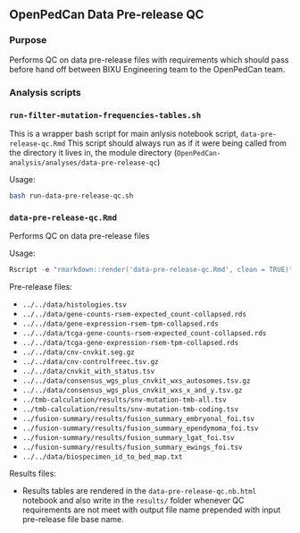 ## OpenPedCan Data Pre-release QC

### Purpose
Performs QC on data pre-release files with requirements which should pass before hand off between BIXU Engineering team to the OpenPedCan team.


### Analysis scripts

### `run-filter-mutation-frequencies-tables.sh`
This is a wrapper bash script for main anlysis notebook script, `data-pre-release-qc.Rmd`  This script should always run as if it were being called from the directory it lives in, the module directory (`OpenPedCan-analysis/analyses/data-pre-release-qc`)


Usage:
```bash
bash run-data-pre-release-qc.sh

```

### `data-pre-release-qc.Rmd`
Performs QC on data pre-release files 

Usage:
```r
Rscript -e "rmarkdown::render('data-pre-release-qc.Rmd', clean = TRUE)"
```

Pre-release files:
- `../../data/histologies.tsv`
- `../../data/gene-counts-rsem-expected_count-collapsed.rds`
- `../../data/gene-expression-rsem-tpm-collapsed.rds`
- `../../data/tcga-gene-counts-rsem-expected_count-collapsed.rds`
- `../../data/tcga-gene-expression-rsem-tpm-collapsed.rds`
- `../../data/cnv-cnvkit.seg.gz`
- `../../data/cnv-controlfreec.tsv.gz`
- `../../data/cnvkit_with_status.tsv`
- `../../data/consensus_wgs_plus_cnvkit_wxs_autosomes.tsv.gz`
- `../../data/consensus_wgs_plus_cnvkit_wxs_x_and_y.tsv.gz`
- `../tmb-calculation/results/snv-mutation-tmb-all.tsv`
- `../tmb-calculation/results/snv-mutation-tmb-coding.tsv`
- `../fusion-summary/results/fusion_summary_embryonal_foi.tsv`
- `../fusion-summary/results/fusion_summary_ependymoma_foi.tsv`
- `../fusion-summary/results/fusion_summary_lgat_foi.tsv`
- `../fusion-summary/results/fusion_summary_ewings_foi.tsv`
- `../../data/biospecimen_id_to_bed_map.txt`


Results files:
- Results tables are rendered in the `data-pre-release-qc.nb.html` notebook and also write in the `results/` folder whenever QC requirements are not meet with output file name prepended with input pre-release file base name.  



